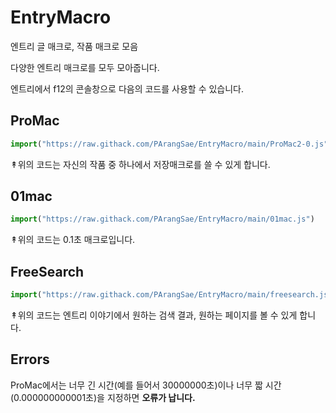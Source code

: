 # EntryMacro
엔트리 글 매크로, 작품 매크로 모음

다양한 엔트리 매크로를 모두 모아줍니다.

엔트리에서 f12의 콘솔창으로 다음의 코드를 사용할 수 있습니다.

ProMac
--
```js
import("https://raw.githack.com/PArangSae/EntryMacro/main/ProMac2-0.js")
```
↟위의 코드는 자신의 작품 중 하나에서 저장매크로를 쓸 수 있게 합니다.


01mac
--
```js
import("https://raw.githack.com/PArangSae/EntryMacro/main/01mac.js")
```
↟위의 코드는 0.1초 매크로입니다.

FreeSearch
--
```js
import("https://raw.githack.com/PArangSae/EntryMacro/main/freesearch.js")
```
↟위의 코드는 엔트리 이야기에서 원하는 검색 결과, 원하는 페이지를 볼 수 있게 합니다.

Errors
--
ProMac에서는 너무 긴 시간(예를 들어서 30000000초)이나 너무 짧 시간(0.000000000001초)을 지정하면 **오류가 납니다.**


